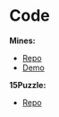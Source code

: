 # Code

**Mines:**
- [Repo](https://github.com/nadeem-gamal/Mines)
- [Demo](https://nadeem-gamal.github.io/Mines/)

**15Puzzle:**
- [Repo](https://github.com/nadeem-gamal/15Puzzle)
